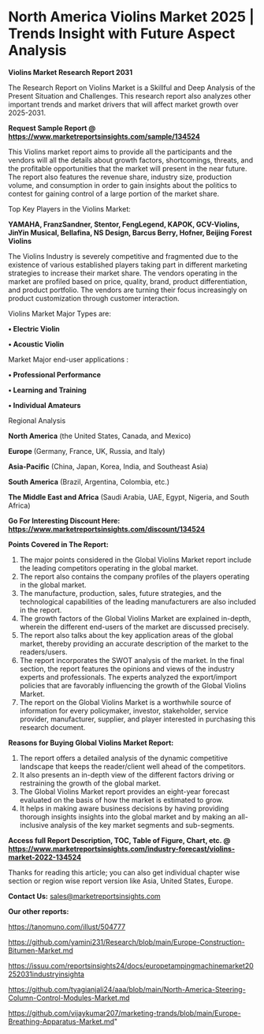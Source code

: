 # North America Violins Market 2025 | Trends Insight with Future Aspect Analysis

<strong>Violins Market Research Report 2031</strong>

The Research Report on Violins Market is a Skillful and Deep Analysis of the Present Situation and Challenges. This research report also analyzes other important trends and market drivers that will affect market growth over 2025-2031.

<strong>Request Sample Report @ <a href=https://www.marketreportsinsights.com/sample/134524>https://www.marketreportsinsights.com/sample/134524</a></strong>

This Violins market report aims to provide all the participants and the vendors will all the details about growth factors, shortcomings, threats, and the profitable opportunities that the market will present in the near future. The report also features the revenue share, industry size, production volume, and consumption in order to gain insights about the politics to contest for gaining control of a large portion of the market share.

Top Key Players in the Violins Market:

<strong>YAMAHA, FranzSandner, Stentor, FengLegend, KAPOK, GCV-Violins, JinYin Musical, Bellafina, NS Design, Barcus Berry, Hofner, Beijing Forest Violins</strong>

The Violins Industry is severely competitive and fragmented due to the existence of various established players taking part in different marketing strategies to increase their market share. The vendors operating in the market are profiled based on price, quality, brand, product differentiation, and product portfolio. The vendors are turning their focus increasingly on product customization through customer interaction.

Violins Market Major Types are:

<strong>• Electric Violin

• Acoustic Violin</strong>

Market Major end-user applications :

<strong>• Professional Performance

• Learning and Training

• Individual Amateurs</strong>

Regional Analysis

</u><strong><b>North America</b></strong> (the United States, Canada, and Mexico)

<strong><b>Europe </b></strong>(Germany, France, UK, Russia, and Italy)

<strong><b>Asia-Pacific</b></strong> (China, Japan, Korea, India, and Southeast Asia)

<strong><b>South America</b></strong> (Brazil, Argentina, Colombia, etc.)

<strong><b>The Middle East and Africa</b></strong> (Saudi Arabia, UAE, Egypt, Nigeria, and South Africa)

<strong>Go For Interesting Discount Here: <a href=https://www.marketreportsinsights.com/discount/134524>https://www.marketreportsinsights.com/discount/134524</a></strong>

<strong>Points Covered in The Report:</strong>
<ol>
  <li>The major points considered in the Global Violins Market report include the leading competitors operating in the global market.</li>
  <li>The report also contains the company profiles of the players operating in the global market.</li>
  <li>The manufacture, production, sales, future strategies, and the technological capabilities of the leading manufacturers are also included in the report.</li>
  <li>The growth factors of the Global Violins Market are explained in-depth, wherein the different end-users of the market are discussed precisely.</li>
  <li>The report also talks about the key application areas of the global market, thereby providing an accurate description of the market to the readers/users.</li>
  <li>The report incorporates the SWOT analysis of the market. In the final section, the report features the opinions and views of the industry experts and professionals. The experts analyzed the export/import policies that are favorably influencing the growth of the Global Violins Market.</li>
  <li>The report on the Global Violins Market is a worthwhile source of information for every policymaker, investor, stakeholder, service provider, manufacturer, supplier, and player interested in purchasing this research document.</li>
</ol>
<strong>Reasons for Buying Global Violins Market Report:</strong>

<ol>
  <li>The report offers a detailed analysis of the dynamic competitive landscape that keeps the reader/client well ahead of the competitors.</li>
  <li>It also presents an in-depth view of the different factors driving or restraining the growth of the global market.</li>
  <li>The Global Violins Market report provides an eight-year forecast evaluated on the basis of how the market is estimated to grow.</li>
  <li>It helps in making aware business decisions by having providing thorough insights insights into the global market and by making an all-inclusive analysis of the key market segments and sub-segments.</li>
</ol>
<strong>Access full Report Description, TOC, Table of Figure, Chart, etc. @ <a href=https://www.marketreportsinsights.com/industry-forecast/violins-market-2022-134524>https://www.marketreportsinsights.com/industry-forecast/violins-market-2022-134524</a></strong>


Thanks for reading this article; you can also get individual chapter wise section or region wise report version like Asia, United States, Europe.

<strong>Contact Us:</strong>
sales@marketreportsinsights.com

<strong>Our other reports:</strong>

<a href=https://tanomuno.com/illust/504777>https://tanomuno.com/illust/504777</a>

<a href=https://github.com/yamini231/Research/blob/main/Europe-Construction-Bitumen-Market.md>https://github.com/yamini231/Research/blob/main/Europe-Construction-Bitumen-Market.md</a>

<a href=https://issuu.com/reportsinsights24/docs/europetampingmachinemarket20252031industryinsighta>https://issuu.com/reportsinsights24/docs/europetampingmachinemarket20252031industryinsighta</a>

<a href=https://github.com/tyagianjali24/aaa/blob/main/North-America-Steering-Column-Control-Modules-Market.md>https://github.com/tyagianjali24/aaa/blob/main/North-America-Steering-Column-Control-Modules-Market.md</a>

<a href=https://github.com/vijaykumar207/marketing-trands/blob/main/Europe-Breathing-Apparatus-Market.md>https://github.com/vijaykumar207/marketing-trands/blob/main/Europe-Breathing-Apparatus-Market.md</a>"
